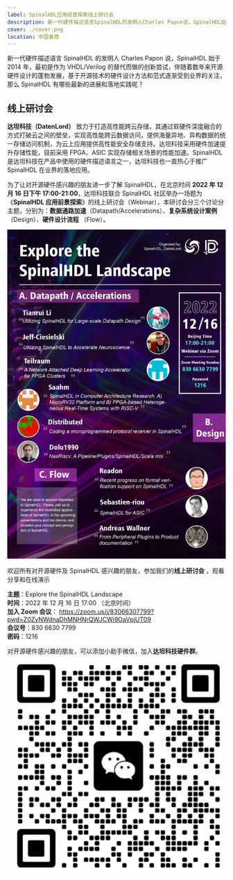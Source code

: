 ```yaml
---
label: SpinalHDL应用前景探索线上研讨会
description: 新一代硬件描述语言SpinalHDL的发明人Charles Papon说，SpinalHDL始于2014年，最初是作为VHDL/Verilog的替代而做的创新尝试，伴随着数年来开源硬件设计的蓬勃发展，基于开源技术的硬件设计方法和范式逐渐受到业界的关注，那么SpinalHDL有哪些最新的进展和落地实践呢？
cover: ./cover.png
location: 中国香港
---
```


新一代硬件描述语言 SpinalHDL 的发明人 Charles Papon 说，SpinalHDL 始于 2014 年，最初是作为 VHDL/Verilog 的替代而做的创新尝试，伴随着数年来开源硬件设计的蓬勃发展，基于开源技术的硬件设计方法和范式逐渐受到业界的关注，那么 SpinalHDL 有哪些最新的进展和落地实践呢？

## 线上研讨会

**达坦科技（DatenLord）** 致力于打造高性能跨云存储，其通过软硬件深度融合的方式打破云之间的壁垒，实现高性能跨云数据访问，提供海量异地、异构数据的统一存储访问机制，为云上应用提供高性能安全存储支持。达坦科技采用硬件加速提升存储性能，目前采用 FPGA、ASIC 实现存储相关场景的性能加速。SpinalHDL 是达坦科技在产品中使用的硬件描述语言之一，达坦科技也一直热心于推广 SpinalHDL 在业界的落地应用。

为了让对开源硬件感兴趣的朋友进一步了解 SpinalHDL，在北京时间 **2022 年 12 月 16 日下午 17:00-21:00**，达坦科技联合 SpinalHDL 社区举办一场题为《**SpinalHDL 应用前景探索**》的线上研讨会（Webinar），本研讨会分三个讨论分主题，分别为：**数据通路加速**（Datapath/Accelerations）、**复杂系统设计案例**（Design）、**硬件设计流程** （Flow）。

![图片](./image1.jpg)

欢迎所有对开源硬件及 SpinalHDL 感兴趣的朋友，参加我们的**线上研讨会** ，观看分享和在线演示

**主题**：Explore the SpinalHDL Landscape  
**时间**：2022 年 12 月 16 日 17:00 （北京时间）  
**加入 Zoom 会议**：
https://zoom.us/j/83066307799?pwd=Z0ZyNWdnaDhMNHNrQWJCWi9OaVpjUT09  
**会议号**：830 6630 7799  
**密码**：1216

对开源硬件感兴趣的朋友，可以添加小助手微信，加入**达坦科技硬件群**。

![图片](./image2.png)
